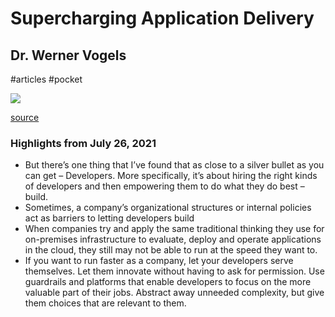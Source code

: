 # Supercharging Application Delivery

## Dr. Werner Vogels

#articles
#pocket

![](https://readwise-assets.s3.amazonaws.com/static/images/article2.74d541386bbf.png)

[source](https://www.allthingsdistributed.com/2021/06/supercharging-application-delivery.html)

### Highlights from July 26, 2021

- But there’s one thing that I’ve found that as close to a silver bullet as you can get – Developers. More specifically, it’s about hiring the right kinds of developers and then empowering them to do what they do best – build.
- Sometimes, a company’s organizational structures or internal policies act as barriers to letting developers build
- When companies try and apply the same traditional thinking they use for on-premises infrastructure to evaluate, deploy and operate applications in the cloud, they still may not be able to run at the speed they want to.
- If you want to run faster as a company, let your developers serve themselves. Let them innovate without having to ask for permission. Use guardrails and platforms that enable developers to focus on the more valuable part of their jobs. Abstract away unneeded complexity, but give them choices that are relevant to them.
